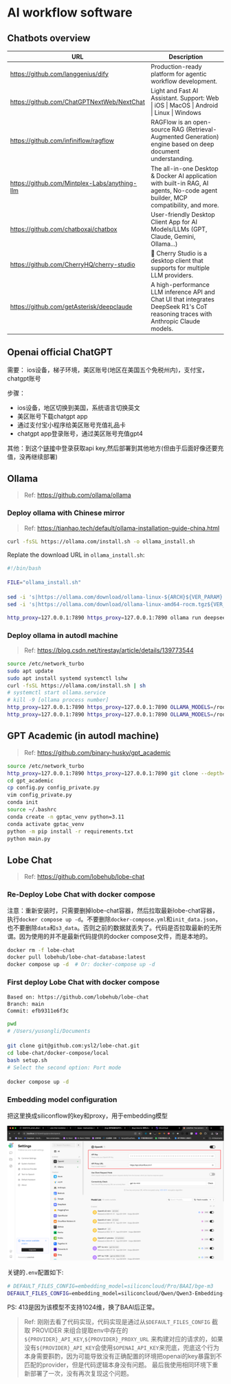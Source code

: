 # AI workflow software

## Chatbots overview

| URL                                             | Description                                                                                                                       |
| ----------------------------------------------- | --------------------------------------------------------------------------------------------------------------------------------- |
| <https://github.com/langgenius/dify>            | Production-ready platform for agentic workflow development.                                                                       |
| <https://github.com/ChatGPTNextWeb/NextChat>    | Light and Fast AI Assistant. Support: Web \| iOS \| MacOS \| Android \| Linux \| Windows                                          |
| <https://github.com/infiniflow/ragflow>         | RAGFlow is an open-source RAG (Retrieval-Augmented Generation) engine based on deep document understanding.                       |
| <https://github.com/Mintplex-Labs/anything-llm> | The all-in-one Desktop & Docker AI application with built-in RAG, AI agents, No-code agent builder, MCP compatibility, and more.  |
| <https://github.com/chatboxai/chatbox>          | User-friendly Desktop Client App for AI Models/LLMs (GPT, Claude, Gemini, Ollama...)                                              |
| <https://github.com/CherryHQ/cherry-studio>     | 🍒 Cherry Studio is a desktop client that supports for multiple LLM providers.                                                    |
| <https://github.com/getAsterisk/deepclaude>     | A high-performance LLM inference API and Chat UI that integrates DeepSeek R1's CoT reasoning traces with Anthropic Claude models. |

## Openai official ChatGPT

需要：
ios设备，梯子环境，美区账号(地区在美国五个免税州内)，支付宝，chatgpt账号

步骤：

- ios设备，地区切换到美国，系统语言切换英文
- 美区账号下载chatgpt app
- 通过支付宝小程序给美区账号充值礼品卡
- chatgpt app登录账号，通过美区账号充值gpt4

其他：到这个[链接](https://platform.openai.com/api-keys)中登录获取api key,然后部署到其他地方(但由于后面好像还要充值，没再继续部署)

## Ollama

> Ref: <https://github.com/ollama/ollama>

### Deploy ollama with Chinese mirror

> Ref: <https://tianhao.tech/default/ollama-installation-guide-china.html>

```bash
curl -fsSL https://ollama.com/install.sh -o ollama_install.sh
```

Replate the download URL in `ollama_install.sh`:

```bash
#!/bin/bash

FILE="ollama_install.sh"

sed -i 's|https://ollama.com/download/ollama-linux-${ARCH}${VER_PARAM}|https://github.moeyy.xyz/https://github.com/ollama/ollama/releases/download/v0.3.4/ollama-linux-amd64|g' $FILE
sed -i 's|https://ollama.com/download/ollama-linux-amd64-rocm.tgz${VER_PARAM}|https://github.moeyy.xyz/https://github.com/ollama/ollama/releases/download/v0.3.4/ollama-linux-amd64-rocm.tgz|g' $FILE
```

```bash
http_proxy=127.0.0.1:7890 https_proxy=127.0.0.1:7890 ollama run deepseek-r1:32b
```

### Deploy ollama in autodl machine

> Ref: <https://blog.csdn.net/tirestay/article/details/139773544>

```bash
source /etc/network_turbo
sudo apt update
sudo apt install systemd systemctl lshw
curl -fsSL https://ollama.com/install.sh | sh
# systemctl start ollama.service
# kill -9 [ollama process number]
http_proxy=127.0.0.1:7890 https_proxy=127.0.0.1:7890 OLLAMA_MODELS=/root/autodl-tmp/ollama ollama serve
http_proxy=127.0.0.1:7890 https_proxy=127.0.0.1:7890 OLLAMA_MODELS=/root/autodl-tmp/ollama ollama run deepseek-r1:70b
```

## GPT Academic (in autodl machine)

> Ref: <https://github.com/binary-husky/gpt_academic>

```bash
source /etc/network_turbo
http_proxy=127.0.0.1:7890 https_proxy=127.0.0.1:7890 git clone --depth=1 https://github.com/binary-husky/gpt_academic.git
cd gpt_academic
cp config.py config_private.py
vim config_private.py
conda init
source ~/.bashrc
conda create -n gptac_venv python=3.11
conda activate gptac_venv
python -m pip install -r requirements.txt
python main.py
```

## Lobe Chat

> Ref: <https://github.com/lobehub/lobe-chat>

### Re-Deploy Lobe Chat with docker compose

注意：重新安装时，只需要删掉lobe-chat容器，然后拉取最新lobe-chat容器，执行`docker compose up -d`。不要删除`docker-compose.yml`和`init_data.json`，也不要删除`data`和`s3_data`。否则之前的数据就丢失了。代码是否拉取最新的无所谓。因为使用的并不是最新代码提供的docker compose文件，而是本地的。

```bash
docker rm -f lobe-chat
docker pull lobehub/lobe-chat-database:latest
docker compose up -d  # Or: docker-compose up -d
```

### First deploy Lobe Chat with docker compose

```text
Based on: https://github.com/lobehub/lobe-chat
Branch: main
Commit: efb9311e6f3c
```

```bash
pwd
# /Users/yusongli/Documents

git clone git@github.com:ysl2/lobe-chat.git
cd lobe-chat/docker-compose/local
bash setup.sh
# Select the second option: Port mode

docker compose up -d
```

### Embedding model configuration

把这里换成siliconflow的key和proxy，用于embedding模型

![](assets/AI-workflow-software/2025-07-06-12-05-53.png)

关键的`.env`配置如下:

```bash
# DEFAULT_FILES_CONFIG=embedding_model=siliconcloud/Pro/BAAI/bge-m3
DEFAULT_FILES_CONFIG=embedding_model=siliconcloud/Qwen/Qwen3-Embedding-0.6B
```

PS: 413是因为该模型不支持1024维，换了BAAI后正常。

> Ref: 刚刚去看了代码实现，代码实现是通过从`$DEFAULT_FILES_CONFIG` 截取 PROVIDER 来组合提取env中存在的`${PROVIDER}_API_KEY`,`${PROVIDER}_PROXY_URL` 来构建对应的请求的，如果没有`${PROVIDER}_API_KEY`会使用`$OPENAI_API_KEY`来兜底，兜底这个行为本身需要斟酌，因为可能导致没有正确配置的环境把openai的key暴露到不匹配的provider，但是代码逻辑本身没有问题。
> 最后我使用相同环境下重新部署了一次，没有再次复现这个问题。
